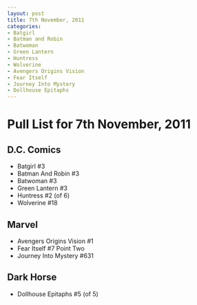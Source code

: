 ```yaml
---
layout: post
title: 7th November, 2011
categories:
- Batgirl
- Batman and Robin
- Batwoman
- Green Lantern
- Huntress
- Wolverine
- Avengers Origins Vision
- Fear Itself
- Journey Into Mystery
- Dollhouse Epitaphs
---
```


# Pull List for 7th November, 2011

## D.C. Comics

* Batgirl #3
* Batman And Robin #3
* Batwoman #3
* Green Lantern #3
* Huntress #2 (of 6)
* Wolverine #18

## Marvel

* Avengers Origins Vision #1
* Fear Itself #7 Point Two
* Journey Into Mystery #631

## Dark Horse

* Dollhouse Epitaphs #5 (of 5)